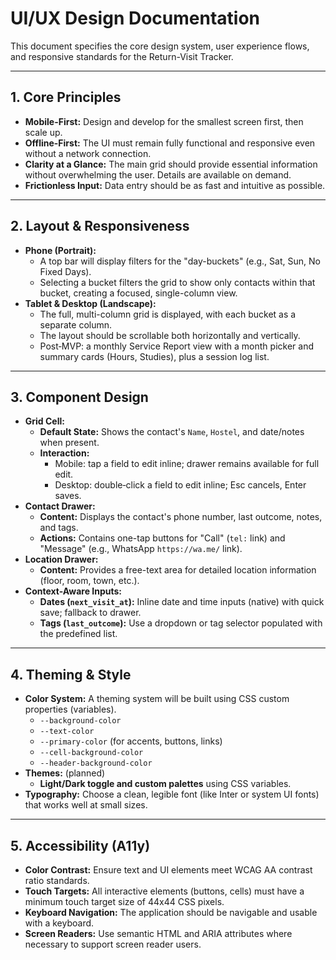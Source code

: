 # UI/UX Design Documentation

This document specifies the core design system, user experience flows, and responsive standards for the Return-Visit Tracker.

---

## 1. Core Principles

- **Mobile-First:** Design and develop for the smallest screen first, then scale up.
- **Offline-First:** The UI must remain fully functional and responsive even without a network connection.
- **Clarity at a Glance:** The main grid should provide essential information without overwhelming the user. Details are available on demand.
- **Frictionless Input:** Data entry should be as fast and intuitive as possible.

---

## 2. Layout & Responsiveness

- **Phone (Portrait):**
    - A top bar will display filters for the "day-buckets" (e.g., Sat, Sun, No Fixed Days).
    - Selecting a bucket filters the grid to show only contacts within that bucket, creating a focused, single-column view.
- **Tablet & Desktop (Landscape):**
    - The full, multi-column grid is displayed, with each bucket as a separate column.
    - The layout should be scrollable both horizontally and vertically.
    - Post‑MVP: a monthly Service Report view with a month picker and summary cards (Hours, Studies), plus a session log list.

---

## 3. Component Design

- **Grid Cell:**
    - **Default State:** Shows the contact's `Name`, `Hostel`, and date/notes when present.
    - **Interaction:**
        - Mobile: tap a field to edit inline; drawer remains available for full edit.
        - Desktop: double‑click a field to edit inline; Esc cancels, Enter saves.
- **Contact Drawer:**
    - **Content:** Displays the contact's phone number, last outcome, notes, and tags.
    - **Actions:** Contains one-tap buttons for "Call" (`tel:` link) and "Message" (e.g., WhatsApp `https://wa.me/` link).
- **Location Drawer:**
    - **Content:** Provides a free-text area for detailed location information (floor, room, town, etc.).
- **Context-Aware Inputs:**
    - **Dates (`next_visit_at`):** Inline date and time inputs (native) with quick save; fallback to drawer.
    - **Tags (`last_outcome`):** Use a dropdown or tag selector populated with the predefined list.

---

## 4. Theming & Style

- **Color System:** A theming system will be built using CSS custom properties (variables).
    - `--background-color`
    - `--text-color`
    - `--primary-color` (for accents, buttons, links)
    - `--cell-background-color`
    - `--header-background-color`
- **Themes:** (planned)
    - **Light/Dark toggle and custom palettes** using CSS variables.
- **Typography:** Choose a clean, legible font (like Inter or system UI fonts) that works well at small sizes.

---

## 5. Accessibility (A11y)

- **Color Contrast:** Ensure text and UI elements meet WCAG AA contrast ratio standards.
- **Touch Targets:** All interactive elements (buttons, cells) must have a minimum touch target size of 44x44 CSS pixels.
- **Keyboard Navigation:** The application should be navigable and usable with a keyboard.
- **Screen Readers:** Use semantic HTML and ARIA attributes where necessary to support screen reader users. 